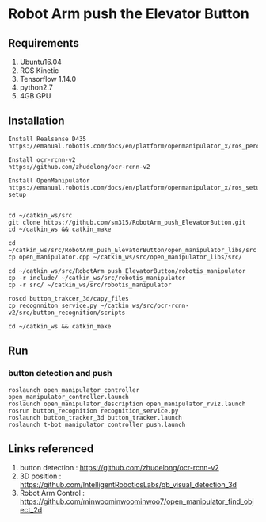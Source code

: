 # Robot Arm push the Elevator Button

## Requirements
1. Ubuntu16.04
2. ROS Kinetic
3. Tensorflow 1.14.0 
4. python2.7
5. 4GB GPU

## Installation
```
Install Realsense D435
https://emanual.robotis.com/docs/en/platform/openmanipulator_x/ros_perceptions/

Install ocr-rcnn-v2
https://github.com/zhudelong/ocr-rcnn-v2

Install OpenManipulator
https://emanual.robotis.com/docs/en/platform/openmanipulator_x/ros_setup/#ros-setup


cd ~/catkin_ws/src
git clone https://github.com/sm315/RobotArm_push_ElevatorButton.git
cd ~/catkin_ws && catkin_make

cd ~/catkin_ws/src/RobotArm_push_ElevatorButton/open_manipulator_libs/src
cp open_manipulator.cpp ~/catkin_ws/src/open_manipulator_libs/src/

cd ~/catkin_ws/src/RobotArm_push_ElevatorButton/robotis_manipulator
cp -r include/ ~/catkin_ws/src/robotis_manipulator
cp -r src/ ~/catkin_ws/src/robotis_manipulator

roscd button_trakcer_3d/capy_files
cp recognniton_service.py ~/catkin_ws/src/ocr-rcnn-v2/src/button_recognition/scripts

cd ~/catkin_ws && catkin_make
```

## Run
### button detection and push
```
roslaunch open_manipulator_controller open_manipulator_controller.launch
roslaunch open_manipulator_description open_manipulator_rviz.launch 
rosrun button_recognition recognition_service.py
roslaunch button_tracker_3d button_tracker.launch
roslaunch t-bot_manipulator_controller push.launch
```

## Links referenced
1.  button detection : https://github.com/zhudelong/ocr-rcnn-v2
2.  3D position : https://github.com/IntelligentRoboticsLabs/gb_visual_detection_3d
3.  Robot Arm Control : https://github.com/minwoominwoominwoo7/open_manipulator_find_object_2d